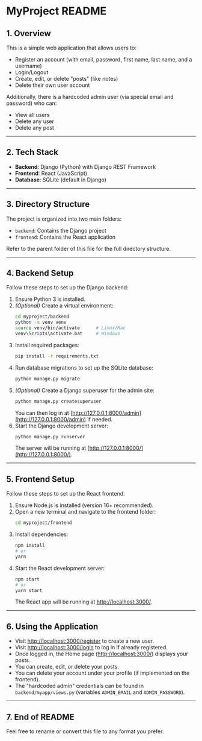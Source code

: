 # MyProject README

## 1. Overview

This is a simple web application that allows users to:

- Register an account (with email, password, first name, last name, and a username)
- Login/Logout
- Create, edit, or delete "posts" (like notes)
- Delete their own user account

Additionally, there is a hardcoded admin user (via special email and password) who can:

- View all users
- Delete any user
- Delete any post

---

## 2. Tech Stack

- **Backend**: Django (Python) with Django REST Framework
- **Frontend**: React (JavaScript)
- **Database**: SQLite (default in Django)

---

## 3. Directory Structure

The project is organized into two main folders:

- `backend`: Contains the Django project
- `frontend`: Contains the React application

Refer to the parent folder of this file for the full directory structure.

---

## 4. Backend Setup

Follow these steps to set up the Django backend:

1. Ensure Python 3 is installed.
2. *(Optional)* Create a virtual environment:
   ```bash
   cd myproject/backend
   python -m venv venv
   source venv/bin/activate      # Linux/Mac
   venv\Scripts\activate.bat     # Windows
   ```
3. Install required packages:
   ```bash
   pip install -r requirements.txt
   ```
4. Run database migrations to set up the SQLite database:
   ```bash
   python manage.py migrate
   ```
5. *(Optional)* Create a Django superuser for the admin site:
   ```bash
   python manage.py createsuperuser
   ```
   You can then log in at [http://127.0.0.1:8000/admin](http://127.0.0.1:8000/admin) if needed.
6. Start the Django development server:
   ```bash
   python manage.py runserver
   ```
   The server will be running at [http://127.0.0.1:8000/](http://127.0.0.1:8000/).

---

## 5. Frontend Setup

Follow these steps to set up the React frontend:

1. Ensure Node.js is installed (version 16+ recommended).
2. Open a new terminal and navigate to the frontend folder:
   ```bash
   cd myproject/frontend
   ```
3. Install dependencies:
   ```bash
   npm install
   # or
   yarn
   ```
4. Start the React development server:
   ```bash
   npm start
   # or
   yarn start
   ```
   The React app will be running at [http://localhost:3000/](http://localhost:3000/).

---

## 6. Using the Application

- Visit [http://localhost:3000/register](http://localhost:3000/register) to create a new user.
- Visit [http://localhost:3000/login](http://localhost:3000/login) to log in if already registered.
- Once logged in, the Home page ([http://localhost:3000/](http://localhost:3000/)) displays your posts.
- You can create, edit, or delete your posts.
- You can delete your account under your profile (if implemented on the frontend).
- The "hardcoded admin" credentials can be found in `backend/myapp/views.py` (variables `ADMIN_EMAIL` and `ADMIN_PASSWORD`).

---

## 7. End of README

Feel free to rename or convert this file to any format you prefer.

